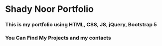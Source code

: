 # Shady Noor Portfolio #

### This is my portfolio using HTML, CSS, JS, jQuery, Bootstrap 5

### You Can Find My Projects and my contacts 
